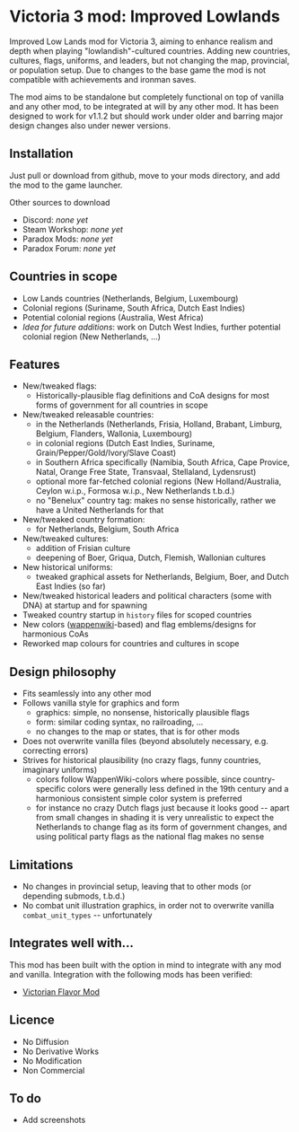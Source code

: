# Victoria 3 mod: Improved Lowlands

Improved Low Lands mod for Victoria 3, aiming to enhance realism and depth when playing "lowlandish"-cultured countries. Adding new countries, cultures, flags, uniforms, and leaders, but not changing the map, provincial, or population setup. Due to changes to the base game the mod is not compatible with achievements and ironman saves.

The mod aims to be standalone but completely functional on top of vanilla and any other mod, to be integrated at will by any other mod. It has been designed to work for v1.1.2 but should work under older and barring major design changes also under newer versions.

## Installation

Just pull or download from github, move to your mods directory, and add the mod to the game launcher.

Other sources to download
- Discord: _none yet_
- Steam Workshop: _none yet_
- Paradox Mods: _none yet_
- Paradox Forum: _none yet_

## Countries in scope

- Low Lands countries (Netherlands, Belgium, Luxembourg)
- Colonial regions (Suriname, South Africa, Dutch East Indies)
- Potential colonial regions (Australia, West Africa)
- _Idea for future additions_: work on Dutch West Indies, further potential colonial region (New Netherlands, ...)

## Features

- New/tweaked flags:
  - Historically-plausible flag definitions and CoA designs for most forms of government for all countries in scope
- New/tweaked releasable countries:
  - in the Netherlands (Netherlands, Frisia, Holland, Brabant, Limburg, Belgium, Flanders, Wallonia, Luxembourg)
  - in colonial regions (Dutch East Indies, Suriname, Grain/Pepper/Gold/Ivory/Slave Coast)
  - in Southern Africa specifically (Namibia, South Africa, Cape Provice, Natal, Orange Free State, Transvaal, Stellaland, Lydensrust)
  - optional more far-fetched colonial regions (New Holland/Australia, Ceylon w.i.p., Formosa w.i.p., New Netherlands t.b.d.)
  - no "Benelux" country tag: makes no sense historically, rather we have a United Netherlands for that
- New/tweaked country formation:
  - for Netherlands, Belgium, South Africa
- New/tweaked cultures:
  - addition of Frisian culture
  - deepening of Boer, Griqua, Dutch, Flemish, Wallonian cultures
- New historical uniforms:
  - tweaked graphical assets for Netherlands, Belgium, Boer, and Dutch East Indies (so far)
- New/tweaked historical leaders and political characters (some with DNA) at startup and for spawning
- Tweaked country startup in `history` files for scoped countries
- New colors ([wappenwiki](http://wappenwiki.org)-based) and flag emblems/designs for harmonious CoAs 
- Reworked map colours for countries and cultures in scope

## Design philosophy

- Fits seamlessly into any other mod
- Follows vanilla style for graphics and form
  - graphics: simple, no nonsense, historically plausible flags
  - form: similar coding syntax, no railroading, ...
  - no changes to the map or states, that is for other mods
- Does not overwrite vanilla files (beyond absolutely necessary, e.g. correcting errors)
- Strives for historical plausibility (no crazy flags, funny countries, imaginary uniforms)
  - colors follow WappenWiki-colors where possible, since country-specific colors were generally less defined in the 19th century and a harmonious consistent simple color system is preferred
  - for instance no crazy Dutch flags just because it looks good -- apart from small changes in shading it is very unrealistic to expect the Netherlands to change flag as its form of government changes, and using political party flags as the national flag makes no sense

## Limitations

- No changes in provincial setup, leaving that to other mods (or depending submods, t.b.d.)
- No combat unit illustration graphics, in order not to overwrite vanilla `combat_unit_types` -- unfortunately

## Integrates well with...

This mod has been built with the option in mind to integrate with any mod and vanilla.
Integration with the following mods has been verified:
- [Victorian Flavor Mod](https://github.com/Radsterman/Victorian-Flavor-Mod)

## Licence

- No Diffusion
- No Derivative Works
- No Modification
- Non Commercial

## To do

- Add screenshots
